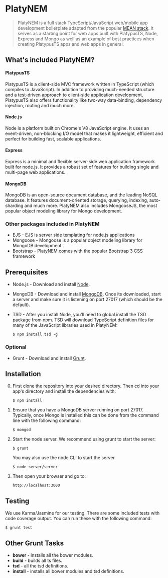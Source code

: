 # PlatyNEM

> PlatyNEM is a full stack TypeScript/JavaScript web/mobile app development boilerplate adapted from the popular [MEAN stack](http://www.mean.io). It serves as a starting point for web apps built with PlatypusTS, Node, Express and Mongo as well as an example of best practices when creating PlatypusTS apps and web apps in general.

## What's included PlatyNEM?

#### PlatypusTS

PlatypusTS is a client-side MVC framework written in TypeScript (which compiles to JavaScript). In addition to providing much-needed structure and a test-driven approach to client-side application development, PlatypusTS also offers functionality like two-way data-binding, dependency injection, routing and much more.

#### Node.js

Node is a platform built on Chrome's V8 JavaScript engine. It uses an event-driven, non-blocking I/O model that makes it lightweight, efficient and perfect for building fast, scalable applications.

#### Express

Express is a minimal and flexible server-side web application framework built for node.js. It provides a robust set of features for building single and multi-page web applications.

#### MongoDB

MongoDB is an open-source document database, and the leading NoSQL database. It features document-oriented storage, querying, indexing, auto-sharding and much more. PlatyNEM also includes MongooseJS, the most popular object modeling library for Mongo development.

### Other packages included in PlatyNEM
* EJS - EJS is server side templating for node.js applications
* Mongoose - Mongoose is a popular object modeling library for MongoDB development
* Bootstrap - PlatyNEM comes with the popular Bootstrap 3 CSS framework

## Prerequisites
* Node.js - Download and install [Node](http://nodejs.org/download/).
* MongoDB - Download and install [MongoDB](http://www.mongodb.org/downloads). Once its downloaded, start a server and make sure it is listening on port 27017 (which should be the default).
* TSD - After you install Node, you'll need to global install the TSD package from npm. TSD will download TypeScript definition files for many of the JavaScript libraries used in PlatyNEM:

    ```
    $ npm install tsd -g
    ```

### Optional
* Grunt - Download and install [Grunt](http://gruntjs.com/getting-started).

## Installation

0. First clone the repository into your desired directory. Then cd into your app's directory and install the dependencies with:

    ```
    $ npm install
    ```

0. Ensure that you have a MongoDB server running on port 27017. Typically, once Mongo is installed this can be done from the command line with the following command:

    ```
    $ mongod
    ```

0. Start the node server. We recommend using grunt to start the server:

    ```
    $ grunt
    ```

   You may also use the node CLI to start the server.

    ```
    $ node server/server
    ```

0. Then open your browser and go to:

    ```
    http://localhost:3000
    ```

## Testing
We use Karma/Jasmine for our testing. There are some included tests with code coverage output. You can run these with the following command:

```
$ grunt test
```

## Other Grunt Tasks

- **bower** - installs all the bower modules.
- **build** - builds all ts files.
- **tsd** - all the tsd definitions.
- **install** - installs all bower modules and tsd definitions.
